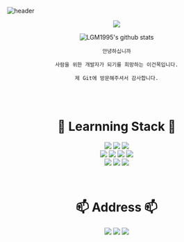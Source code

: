 ![header](https://capsule-render.vercel.app/api?type=waving&color=auto&height=300&section=header&text=✨%20Become%20a%20developer%20for%20people%20✨&fontSize=50&animation=twinkling)

<div align=center>

<a href="https://hits.seeyoufarm.com"><img src="https://hits.seeyoufarm.com/api/count/incr/badge.svg?url=https%3A%2F%2Fgithub.com%2Flgm1995%2Fhit-counter&count_bg=%2379C83D&title_bg=%234B7987&icon=github.svg&icon_color=%23E7E7E7&title=hits&edge_flat=false"/></a>

![LGM1995's github stats](https://github-readme-stats.vercel.app/api?username=lgm1995&show_icons=true)

</div>

<div align=center>

```
안녕하십니까

사람을 위한 개발자가 되기를 희망하는 이건목입니다.

제 Git에 방문해주셔서 감사합니다.
```

</div>
<br>
<br>


<div align=center>
<h1>🌱 Learnning Stack 🌱</h1>


<div align=center>
<img src="https://img.shields.io/badge/Java-007396?style=for-the-badge&logo=OpenJDK&logoColor=white">
<img src="https://img.shields.io/badge/html5-E34F26?style=for-the-badge&logo=html5&logoColor=white"> 
<img src="https://img.shields.io/badge/css-1572B6?style=for-the-badge&logo=css3&logoColor=white"> 
</div>
<div align=center>
<img src="https://img.shields.io/badge/javascript-F7DF1E?style=for-the-badge&logo=javascript&logoColor=black"> 
<img src="https://img.shields.io/badge/jquery-0769AD?style=for-the-badge&logo=jquery&logoColor=white">
<img src="https://img.shields.io/badge/vue.js-4FC08D?style=for-the-badge&logo=vue.js&logoColor=white">
<img src="https://img.shields.io/badge/bootstrap-7952B3?style=for-the-badge&logo=bootstrap&logoColor=white">
</div>
<div align=center>
<img src="https://img.shields.io/badge/SpringBoot-6DB33F?style=for-the-badge&logo=springboot&logoColor=white"> 
<img src="https://img.shields.io/badge/postgresql-4479A1?style=for-the-badge&logo=PostgreSQL&logoColor=white"> 
<img src="https://img.shields.io/badge/mariaDB-003545?style=for-the-badge&logo=mariaDB&logoColor=white"> 
</div>
<br>
<br>


<div align=center>
<h1>📫 Address 📫</h1>
<a href="https://github.com/LGM1995" target="_blank"><img src="https://img.shields.io/badge/github-181717?style=for-the-badge&logo=github&logoColor=white"/></a>
<a href="https://www.instagram.com/gunmok.l" target="_blank"><img src="https://img.shields.io/badge/instagram-e4405f?style=for-the-badge&logo=instagram&logoColor=white"/></a>
<a href="mailto:rjsahr5045@gmail.com" target="_blank"><img src="https://img.shields.io/badge/gamil-ea4335?style=for-the-badge&logo=gmail&logoColor=white"/></a>

</div>

<!--
**LGM1995/LGM1995** is a ✨ _special_ ✨ repository because its `README.md` (this file) appears on your GitHub profile.

Here are some ideas to get you started:

- 🔭 I’m currently working on ...
- 🌱 I’m currently learning ...
- 👯 I’m looking to collaborate on ...
- 🤔 I’m looking for help with ...
- 💬 Ask me about ...
- 📫 How to reach me: ...
- 😄 Pronouns: ...
- ⚡ Fun fact: ...
-->

